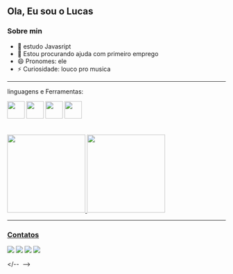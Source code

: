 ## Ola, Eu sou o Lucas

### Sobre min 

- 🌱 estudo Javasript
- 🤔 Estou procurando ajuda com primeiro emprego
- 😄 Pronomes: ele
- ⚡ Curiosidade: louco pro musica

-----

linguagens e Ferramentas:

<div>
<img src="https://cdn.jsdelivr.net/gh/devicons/devicon/icons/css3/css3-original.svg" height="40">
<img src="https://cdn.jsdelivr.net/gh/devicons/devicon/icons/javascript/javascript-original.svg" height="40">
<img src="https://cdn.jsdelivr.net/gh/devicons/devicon/icons/nodejs/nodejs-original.svg" height="40">
<img src="https://cdn.jsdelivr.net/gh/devicons/devicon/icons/html5/html5-original.svg" height="40">
<!--<img src="" height="40">-->
</div>
<br>
<br>
  <a href="https://github.com/rafaballerini">
  <img height="180em" src="https://github-readme-stats.vercel.app/api?username=joaolucas3002&show_icons=true&theme=dracula&include_all_commits=true&count_private=true"/>
  <img height="180em" src="https://github-readme-stats.vercel.app/api/top-langs/?username=joaolucas3002&layout=compact&langs_count=7&theme=dracula"/>
</div>

-----

### Contatos 

<div>
  <a href="https://img.shields.io/badge/Instagram-E4405F?style=for-the-badge&logo=instagram&logoColor=white"><img src=https://img.shields.io/badge/Instagram-E4405F?style=for-the-badge&logo=instagram&logoColor=white ></a>
  <a href="  "><img src="https://img.shields.io/badge/Telegram-2CA5E0?style=for-the-badge&logo=telegram&logoColor=white" ></a>
  <a href="  "><img src="https://img.shields.io/badge/Gmail-D14836?style=for-the-badge&logo=gmail&logoColor=white" ></a>
  <a href="https://www.linkedin.com/in/joaolucas3002"><img src="https://img.shields.io/badge/LinkedIn-0077B5?style=for-the-badge&logo=linkedin&logoColor=white" ></a></div>
  
  
  </--  <a href=""><img src="" ></a> </div>-->
  
  
  
